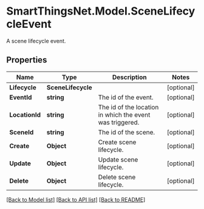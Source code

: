 # SmartThingsNet.Model.SceneLifecycleEvent
A scene lifecycle event.
## Properties

Name | Type | Description | Notes
------------ | ------------- | ------------- | -------------
**Lifecycle** | **SceneLifecycle** |  | [optional] 
**EventId** | **string** | The id of the event. | [optional] 
**LocationId** | **string** | The id of the location in which the event was triggered. | [optional] 
**SceneId** | **string** | The id of the scene. | [optional] 
**Create** | **Object** | Create scene lifecycle.  | [optional] 
**Update** | **Object** | Update scene lifecycle.  | [optional] 
**Delete** | **Object** | Delete scene lifecycle.  | [optional] 

[[Back to Model list]](../README.md#documentation-for-models) [[Back to API list]](../README.md#documentation-for-api-endpoints) [[Back to README]](../README.md)


